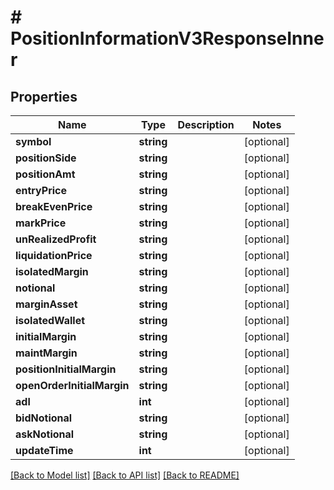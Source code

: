 # # PositionInformationV3ResponseInner

## Properties

Name | Type | Description | Notes
------------ | ------------- | ------------- | -------------
**symbol** | **string** |  | [optional]
**positionSide** | **string** |  | [optional]
**positionAmt** | **string** |  | [optional]
**entryPrice** | **string** |  | [optional]
**breakEvenPrice** | **string** |  | [optional]
**markPrice** | **string** |  | [optional]
**unRealizedProfit** | **string** |  | [optional]
**liquidationPrice** | **string** |  | [optional]
**isolatedMargin** | **string** |  | [optional]
**notional** | **string** |  | [optional]
**marginAsset** | **string** |  | [optional]
**isolatedWallet** | **string** |  | [optional]
**initialMargin** | **string** |  | [optional]
**maintMargin** | **string** |  | [optional]
**positionInitialMargin** | **string** |  | [optional]
**openOrderInitialMargin** | **string** |  | [optional]
**adl** | **int** |  | [optional]
**bidNotional** | **string** |  | [optional]
**askNotional** | **string** |  | [optional]
**updateTime** | **int** |  | [optional]

[[Back to Model list]](../../README.md#models) [[Back to API list]](../../README.md#endpoints) [[Back to README]](../../README.md)
